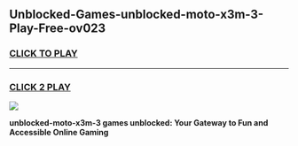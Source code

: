 
## Unblocked-Games-unblocked-moto-x3m-3-Play-Free-ov023
<h3>
<a href="https://premium76.site?title=unblocked-moto-x3m-3&ref=20M">CLICK TO PLAY</a></h3>
<hr>

<h3>
<a href="https://premium76.site?title=unblocked-moto-x3m-3&ref=20M">CLICK 2 PLAY</a>
  
</h3>

<a href="https://premium76.site?title=unblocked-moto-x3m-3&ref=19M"><img src="https://clearcache.store/games.png"></a>


**unblocked-moto-x3m-3 games unblocked: Your Gateway to Fun and Accessible Online Gaming**

